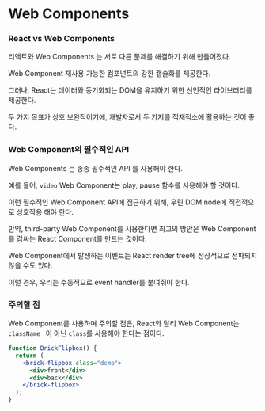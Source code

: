# Web Components



### React vs Web Components

리액트와 Web Components 는 서로 다른 문제를 해결하기 위해 만들어졌다.

Web Component 재사용 가능한 컴포넌트의 강한 캡슐화를 제공한다.

그러나, React는 데이터와 동기화되는 DOM을 유지하기 위한 선언적인 라이브러리를 제공한다.

두 가지 목표가 상호 보완적이기에, 개발자로서 두 가지를 적재적소에 활용하는 것이 좋다.



### Web Component의 필수적인 API

Web Components 는 종종 필수적인 API 를 사용해야 한다.

예를 들어, `video` Web Component는 play, pause 함수를 사용해야 할 것이다.

이런 필수적인 Web Component API에 접근하기 위해, 우린 DOM node에 직접적으로 상호작용 해야 한다.

만약, third-party Web Component를 사용한다면 최고의 방안은 Web Component를 감싸는 React Component를 만드는 것이다.



Web Component에서 발생하는 이벤트는 React render tree에 정상적으로 전파되지 않을 수도 있다.

이럴 경우, 우리는 수동적으로 event handler를 붙여줘야 한다.



### 주의할 점

Web Component를 사용하며 주의할 점은, React와 달리 Web Component는 `className `  이 아닌  `class`를 사용해야 한다는 점이다.

```jsx
function BrickFlipbox() {
  return (
    <brick-flipbox class="demo">
      <div>front</div>
      <div>back</div>
    </brick-flipbox>
  );
}
```
